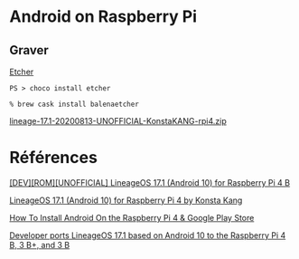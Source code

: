 # Android on Raspberry Pi


## Graver 

[Etcher](https://www.balena.io/etcher)

```
PS > choco install etcher
```

```
% brew cask install balenaetcher
```


[lineage-17.1-20200813-UNOFFICIAL-KonstaKANG-rpi4.zip](https://www.androidfilehost.com/?fid=8889791610682914187)

# Références

[[DEV][ROM][UNOFFICIAL] LineageOS 17.1 (Android 10) for Raspberry Pi 4 B](https://forum.xda-developers.com/raspberry-pi/orig-development/dev-lineageos-17-1-android-10-raspberry-t4139059)

[LineageOS 17.1 (Android 10)
for Raspberry Pi 4 by Konsta Kang](https://konstakang.com/devices/rpi4/LineageOS17.1)

[How To Install Android On the Raspberry Pi 4 & Google Play Store](https://www.youtube.com/watch?v=QSgf_-EwfrQ)

[Developer ports LineageOS 17.1 based on Android 10 to the Raspberry Pi 4 B, 3 B+, and 3 B](https://www.xda-developers.com/developer-ports-lineageos-17-1-based-on-android-10-to-the-raspberry-pi-4-b-3-b-and-3-b)
